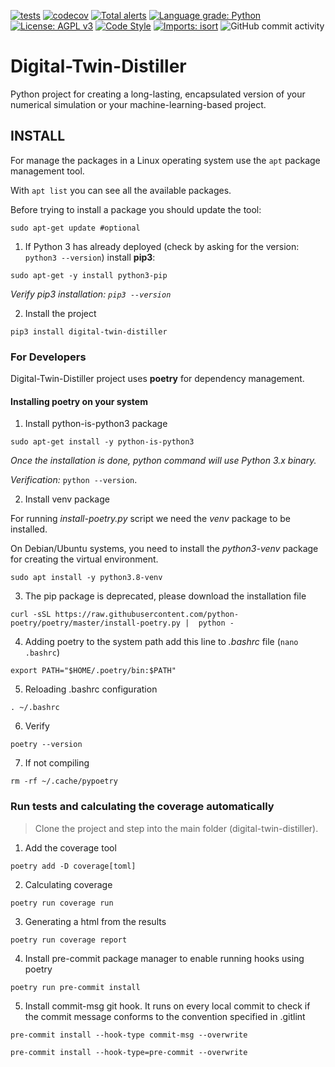 
[![tests](https://github.com/robust-design-stack/adze-modeler/actions/workflows/ci.yml/badge.svg)](https://github.com/robust/actions)
[![codecov](https://codecov.io/gh/montana-knowledge-management/digital-twin-distiller/branch/main/graph/badge.svg?token=FPRAPGB6AY)](https://codecov.io/gh/montana-knowledge-management/digital-twin-distiller)
[![Total alerts](https://img.shields.io/lgtm/alerts/g/robust-design-stack/adze-modeler.svg?logo=lgtm&logoWidth=18)](https://lgtm.com/projects/g/robust-design-stack/adze-modeler/alerts/)
[![Language grade: Python](https://img.shields.io/lgtm/grade/python/g/robust-design-stack/adze-modeler.svg?logo=lgtm&logoWidth=18)](https://lgtm.com/projects/g/robust-design-stack/adze-modeler/context:python)
[![License: AGPL v3](https://img.shields.io/badge/License-AGPL_v3-blue.svg)](https://www.gnu.org/licenses/agpl-3.0)
[![Code Style](https://badgen.net/badge/Code%20Style/black?labelColor=2e3a44&color=000000)](https://github.com/psf/black)
[![Imports: isort](https://img.shields.io/badge/%20imports-isort-%231674b1?style=flat&labelColor=ef8336)](https://pycqa.github.io/isort/)
<img alt="GitHub commit activity" src="https://img.shields.io/github/commit-activity/m/robust-design-stack/Adze-modeler">

# Digital-Twin-Distiller

Python project for creating a long-lasting, encapsulated version of your numerical simulation or your machine-learning-based project.

## INSTALL

For manage the packages in a Linux operating system use the `apt` package management tool.

With `apt list` you can see all the available packages.

Before trying to install a package you should update the tool:

```shell
sudo apt-get update #optional
```

1. If Python 3 has already deployed (check by asking for the version: `python3 --version`) install **pip3**:

```shell
sudo apt-get -y install python3-pip
```

*Verify pip3 installation: `pip3 --version`*

2. Install the project

```shell
pip3 install digital-twin-distiller
```

### For Developers

Digital-Twin-Distiller project uses **poetry** for dependency management.

#### Installing poetry on your system

1. Install python-is-python3 package

```shell
sudo apt-get install -y python-is-python3
```

*Once the installation is done, python command will use Python 3.x binary.*

*Verification:* `python --version`.

2. Install venv package

For running *install-poetry.py* script we need the *venv* package to be installed.

On Debian/Ubuntu systems, you need to install the *python3-venv* package for creating the virtual environment.

```shell
sudo apt install -y python3.8-venv
```

3. The pip package is deprecated, please download the installation file
```shell
curl -sSL https://raw.githubusercontent.com/python-poetry/poetry/master/install-poetry.py |  python -
```

4. Adding poetry to the system path add this line to *.bashrc* file (`nano .bashrc`)

```shell
export PATH="$HOME/.poetry/bin:$PATH"
```

5. Reloading .bashrc configuration

```shell
. ~/.bashrc
```

6. Verify

```shell
poetry --version
```

7. If not compiling

```shell
rm -rf ~/.cache/pypoetry
```


### Run tests and calculating the coverage automatically

> Clone the project and step into the main folder (digital-twin-distiller).

1. Add the coverage tool

```shell
poetry add -D coverage[toml]
```

2. Calculating coverage

```shell
poetry run coverage run
```

3. Generating a html from the results

```shell
poetry run coverage report
```

4. Install pre-commit package manager to enable running hooks using poetry

```shell
poetry run pre-commit install
```

5. Install commit-msg git hook. It runs on every local commit to check if the commit message conforms to the convention specified in .gitlint

```shell
pre-commit install --hook-type commit-msg --overwrite
```
```shell
pre-commit install --hook-type=pre-commit --overwrite
```
